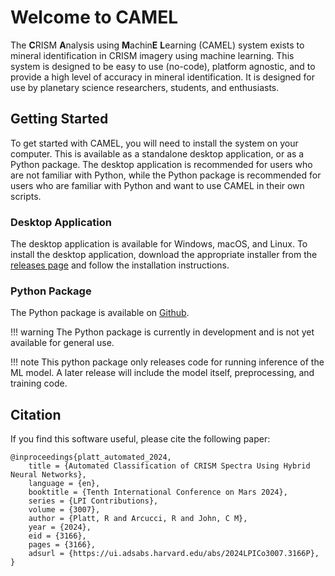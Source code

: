 # Welcome to CAMEL

The **C**RISM **A**nalysis using **M**achin**E** **L**earning (CAMEL) system exists to mineral identification in CRISM imagery using machine learning. This system is designed to be easy to use (no-code), platform agnostic, and to provide a high level of accuracy in mineral identification. It is designed for use by planetary science researchers, students, and enthusiasts.

## Getting Started

To get started with CAMEL, you will need to install the system on your computer. This is available as a standalone desktop application, or as a Python package. The desktop application is recommended for users who are not familiar with Python, while the Python package is recommended for users who are familiar with Python and want to use CAMEL in their own scripts.

### Desktop Application

The desktop application is available for Windows, macOS, and Linux. To install the desktop application, download the appropriate installer from the [releases page](https://github.com/rob-platt/CRISM_classifier_application/releases) and follow the installation instructions.

### Python Package

The Python package is available on [Github](https://github.com/rob-platt/CRISM_classifier_application).

!!! warning
    The Python package is currently in development and is not yet available for general use.

!!! note
    This python package only releases code for running inference of the ML model. A later release will include the model itself, preprocessing, and training code. 

## Citation

If you find this software useful, please cite the following paper:

```
@inproceedings{platt_automated_2024,
	title = {Automated Classification of CRISM Spectra Using Hybrid Neural Networks},
	language = {en},
	booktitle = {Tenth International Conference on Mars 2024},
    series = {LPI Contributions},
    volume = {3007},
	author = {Platt, R and Arcucci, R and John, C M},
	year = {2024},
    eid = {3166},
    pages = {3166},
    adsurl = {https://ui.adsabs.harvard.edu/abs/2024LPICo3007.3166P},
}
```
